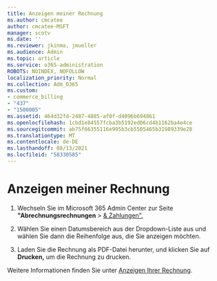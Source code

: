 ```yaml
---
title: Anzeigen meiner Rechnung
ms.author: cmcatee
author: cmcatee-MSFT
manager: scotv
ms.date: ''
ms.reviewer: jkinma, jmueller
ms.audience: Admin
ms.topic: article
ms.service: o365-administration
ROBOTS: NOINDEX, NOFOLLOW
localization_priority: Normal
ms.collection: Adm_O365
ms.custom:
- commerce_billing
- "437"
- "1500005"
ms.assetid: 464d32fd-2487-4885-af0f-d4096b694861
ms.openlocfilehash: 1cbd1e84557fcba3b5192ed06cd4b1162ba4e4ce
ms.sourcegitcommit: ab75f66355116e995b3cb5505465b31989339e28
ms.translationtype: MT
ms.contentlocale: de-DE
ms.lasthandoff: 08/13/2021
ms.locfileid: "58330585"
---
```

# <a name="view-my-bill-or-invoice"></a>Anzeigen meiner Rechnung

1. Wechseln Sie im Microsoft 365 Admin Center zur Seite **"Abrechnungsrechnungen** \> [& Zahlungen".](https://go.microsoft.com/fwlink/p/?linkid=848039)

2. Wählen Sie einen Datumsbereich aus der Dropdown-Liste aus und wählen Sie dann die Reihenfolge aus, die Sie anzeigen möchten.

3. Laden Sie die Rechnung als PDF-Datei herunter, und klicken Sie auf **Drucken,** um die Rechnung zu drucken.

Weitere Informationen finden Sie unter [Anzeigen Ihrer Rechnung](https://docs.microsoft.com/microsoft-365/commerce/billing-and-payments/view-your-bill-or-invoice).
